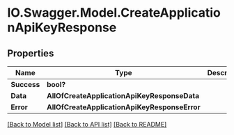 # IO.Swagger.Model.CreateApplicationApiKeyResponse
## Properties

Name | Type | Description | Notes
------------ | ------------- | ------------- | -------------
**Success** | **bool?** |  | [optional] 
**Data** | **AllOfCreateApplicationApiKeyResponseData** |  | [optional] 
**Error** | **AllOfCreateApplicationApiKeyResponseError** |  | [optional] 

[[Back to Model list]](../README.md#documentation-for-models) [[Back to API list]](../README.md#documentation-for-api-endpoints) [[Back to README]](../README.md)

